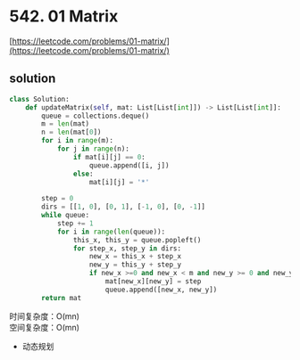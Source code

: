 # 542. 01 Matrix
[https://leetcode.com/problems/01-matrix/](https://leetcode.com/problems/01-matrix/)


## solution

```python
class Solution:
    def updateMatrix(self, mat: List[List[int]]) -> List[List[int]]:
        queue = collections.deque()
        m = len(mat)
        n = len(mat[0])
        for i in range(m):
            for j in range(n):
                if mat[i][j] == 0:
                    queue.append([i, j])
                else:
                    mat[i][j] = '*'        
        
        step = 0
        dirs = [[1, 0], [0, 1], [-1, 0], [0, -1]]
        while queue:            
            step += 1
            for i in range(len(queue)):
                this_x, this_y = queue.popleft()
                for step_x, step_y in dirs:
                    new_x = this_x + step_x
                    new_y = this_y + step_y
                    if new_x >=0 and new_x < m and new_y >= 0 and new_y < n and mat[new_x][new_y] == '*':
                        mat[new_x][new_y] = step
                        queue.append([new_x, new_y])
        return mat
```
时间复杂度：O(mn) <br>
空间复杂度：O(mn)

- 动态规划
```python

```
